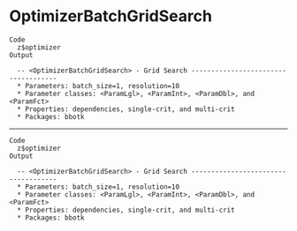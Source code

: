 # OptimizerBatchGridSearch

    Code
      z$optimizer
    Output
      
      -- <OptimizerBatchGridSearch> - Grid Search ------------------------------------
      * Parameters: batch_size=1, resolution=10
      * Parameter classes: <ParamLgl>, <ParamInt>, <ParamDbl>, and <ParamFct>
      * Properties: dependencies, single-crit, and multi-crit
      * Packages: bbotk

---

    Code
      z$optimizer
    Output
      
      -- <OptimizerBatchGridSearch> - Grid Search ------------------------------------
      * Parameters: batch_size=1, resolution=10
      * Parameter classes: <ParamLgl>, <ParamInt>, <ParamDbl>, and <ParamFct>
      * Properties: dependencies, single-crit, and multi-crit
      * Packages: bbotk

